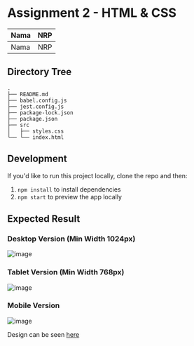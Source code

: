 # Assignment 2 - HTML & CSS 

| Nama | NRP |
| ---- | :-: |
| Nama | NRP |

## Directory Tree

```
.
├── README.md
├── babel.config.js
├── jest.config.js
├── package-lock.json
├── package.json
├── src
│   ├── styles.css
└── └── index.html
```

## Development

If you'd like to run this project locally, clone the repo and then:

1. `npm install` to install dependencies
2. `npm start` to preview the app locally

## Expected Result

### Desktop Version (Min Width 1024px)

![image](https://github.com/user-attachments/assets/942c58ae-b9dc-4ab8-b50c-b860f2cdae4c)

### Tablet Version (Min Width 768px)

![image](https://github.com/user-attachments/assets/94b6756e-0d53-454d-9746-15cd69a2648d)

### Mobile Version

![image](https://github.com/user-attachments/assets/64239274-655a-4791-b3a4-e625c4d0f4cf)

Design can be seen [here](https://www.figma.com/design/CVvAXxU7qQQxUqu97Sw0q6/Tugas-PWEB-C?node-id=1-65&node-type=frame&t=LKmGUibhOxXkuoy1-0)
